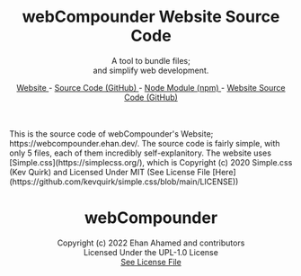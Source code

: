 <br />
<br />
<h1 align="center">webCompounder Website Source Code</h1>
<p align="center">
  A tool to bundle files; <br />
  and simplify web development.
</p>
<p align="center">
  <a href="https://webcompounder.ehan.dev/"> Website </a> -
  <a href="https://github.com/EhanAhamed/webCompounder">
    Source Code (GitHub)
  </a>
  -
  <a href="https://www.npmjs.com/package/webcompounder"> Node Module (npm) </a>
  -
  <a href="https://github.com/EhanAhamed/webcompounder.ehan.dev/">
    Website Source Code (GitHub)
  </a>
</p>

<br />
<br />
This is the source code of webCompounder's Website;
https://webcompounder.ehan.dev/. The source code is fairly simple, with only 5
files, each of them incredibly self-explanitory. The website uses
[Simple.css](https://simplecss.org/), which is Copyright (c) 2020 Simple.css
(Kev Quirk) and Licensed Under MIT (See License File
[Here](https://github.com/kevquirk/simple.css/blob/main/LICENSE))

<br />

<h1 align="center">webCompounder</h1>
<p align="center">
  Copyright (c) 2022 Ehan Ahamed and contributors <br />
  Licensed Under the UPL-1.0 License <br />
  <a href="https://github.com/EhanAhamed/webCompounder/blob/main/LICENSE.txt"
    >See License File</a
  >
</p>
<br />
<br />
